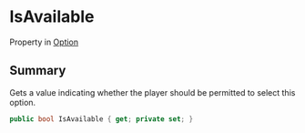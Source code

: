 # IsAvailable

Property in [Option](/api/csharp/yarn.optionset.option.md)

## Summary


Gets a value indicating whether the player should be
permitted to select this option.


```csharp
public bool IsAvailable { get; private set; }
```

